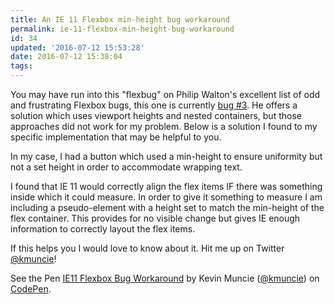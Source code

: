 ```yaml
---
title: An IE 11 Flexbox min-height bug workaround
permalink: ie-11-flexbox-min-height-bug-workaround
id: 34
updated: '2016-07-12 15:53:28'
date: 2016-07-12 15:38:04
tags:
---
```


You may have run into this "flexbug" on Philip Walton's excellent list of odd and frustrating Flexbox bugs, this one is currently [bug #3](https://github.com/philipwalton/flexbugs#3-min-height-on-a-flex-container-wont-apply-to-its-flex-items). He offers a solution which uses viewport heights and nested containers, but those approaches did not work for my problem. Below is a solution I found to my specific implementation that may be helpful to you. 

In my case, I had a button which used a min-height to ensure uniformity but not a set height in order to accommodate wrapping text.

I found that IE 11 would correctly align the flex items IF there was something inside which it could measure. In order to give it something to measure I am including a pseudo-element with a height set to match the min-height of the flex container. This provides for no visible change but gives IE enough information to correctly layout the flex items. 

If this helps you I would love to know about it. Hit me up on Twitter [@kmuncie](https://twitter.com/kmuncie)! 

<p data-height="570" data-theme-id="dark" data-slug-hash="kXxGxO" data-default-tab="css,result" data-user="kmuncie" data-embed-version="2" class="codepen">See the Pen <a href="http://codepen.io/kmuncie/pen/kXxGxO/">IE11 Flexbox Bug Workaround</a> by Kevin Muncie (<a href="http://codepen.io/kmuncie">@kmuncie</a>) on <a href="http://codepen.io">CodePen</a>.</p>
<script async src="//assets.codepen.io/assets/embed/ei.js"></script>